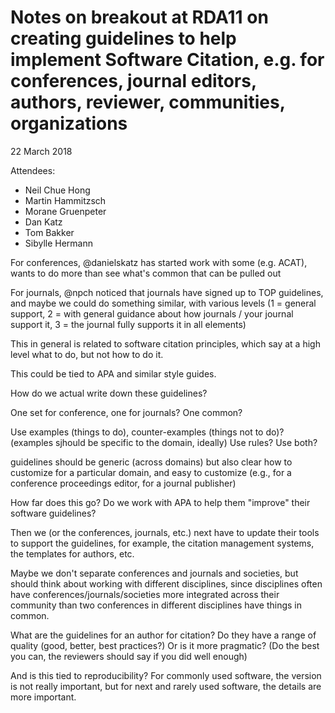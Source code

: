 # Notes on breakout at RDA11 on creating guidelines to help implement Software Citation, e.g. for conferences, journal editors, authors, reviewer, communities, organizations

22 March 2018

Attendees:

- Neil Chue Hong
- Martin Hammitzsch
- Morane Gruenpeter
- Dan Katz
- Tom Bakker
- Sibylle Hermann

For conferences, @danielskatz has started work with some (e.g. ACAT), wants to do more than see what's common that can be pulled out

For journals, @npch noticed that journals have signed up to TOP guidelines, and maybe we could do something similar, with various levels (1 = general support, 2 = with general guidance about how journals / your journal support it, 3 = the journal fully supports it in all elements)

This in general is related to software citation principles, which say at a high level what to do, but not how to do it.

This could be tied to APA and similar style guides.


How do we actual write down these guidelines?

One set for conference, one for journals? One common?

Use examples (things to do), counter-examples (things not to do)? (examples sjhould be specific to the domain, ideally) Use rules? Use both?

guidelines should be generic (across domains) but also clear how to customize for a particular domain, and easy to customize (e.g., for a conference proceedings editor, for a journal publisher)

How far does this go? Do we work with APA to help them "improve" their software guidelines?

Then we (or the conferences, journals, etc.) next have to update their tools to support the guidelines, for example, the citation management systems, the templates for authors, etc.

Maybe we don't separate conferences and journals and societies, but should think about working with different disciplines, since disciplines often have conferences/journals/societies more integrated across their community than two conferences in different disciplines have things in common.

What are the guidelines for an author for citation? Do they have a range of quality (good, better, best practices?) Or is it more pragmatic? (Do the best you can, the reviewers should say if you did well enough)

And is this tied to reproducibility? For commonly used software, the version is not really important, but for next and rarely used software, the details are more important.
